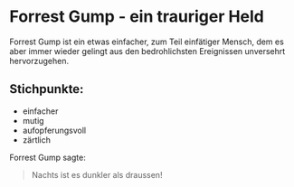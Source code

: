 # Forrest Gump - ein trauriger Held

Forrest Gump ist ein etwas einfacher, zum Teil einfätiger Mensch, dem es aber immer wieder gelingt aus den bedrohlichsten Ereignissen unversehrt hervorzugehen.

## Stichpunkte:

* einfacher
* mutig
* aufopferungsvoll
* zärtlich

Forrest Gump sagte:

> Nachts ist es
> dunkler als draussen!
 